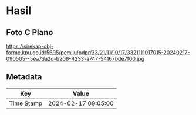 # Hasil

## Foto C Plano

https://sirekap-obj-formc.kpu.go.id/5695/pemilu/pdpr/33/21/11/10/17/3321111017015-20240217-090505--5ea7da2d-b206-4233-a747-54167bde7f00.jpg


## Metadata

| Key        | Value               |
| ---------- | ------------------- |
| Time Stamp | 2024-02-17 09:05:00 |



